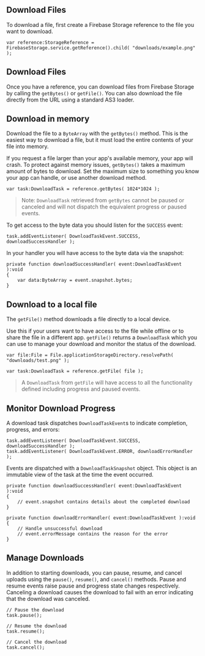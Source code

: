 
## Download Files 

To download a file, first create a Firebase Storage reference to the file you want to download.

```as3
var reference:StorageReference = FirebaseStorage.service.getReference().child( "downloads/example.png" );
```


## Download Files

Once you have a reference, you can download files from Firebase Storage by calling 
the `getBytes()` or `getFile()`. You can also download the file directly from the URL
using a standard AS3 loader.


## Download in memory

Download the file to a `ByteArray` with the `getBytes()` method. This is the easiest way 
to download a file, but it must load the entire contents of your file into memory. 

If you request a file larger than your app's available memory, your app will crash. 
To protect against memory issues, `getBytes()` takes a maximum amount of bytes to 
download. Set the maximum size to something you know your app can handle, or use 
another download method.

```as3
var task:DownloadTask = reference.getBytes( 1024*1024 );
```

> 
> Note: `DownloadTask` retrieved from `getBytes` cannot be paused or canceled and 
> will not dispatch the equivalent progress or paused events.
> 

To get access to the byte data you should listen for the `SUCCESS` event:

```as3
task.addEventListener( DownloadTaskEvent.SUCCESS, downloadSuccessHandler );
```

In your handler you will have access to the byte data via the snapshot:

```as3
private function downloadSuccessHandler( event:DownloadTaskEvent ):void 
{
	var data:ByteArray = event.snapshot.bytes; 
}
```



## Download to a local file

The `getFile()` method downloads a file directly to a local device. 

Use this if your users want to have access to the file while offline or to share 
the file in a different app. `getFile()` returns a `DownloadTask` which you can use 
to manage your download and monitor the status of the download.


```as3 
var file:File = File.applicationStorageDirectory.resolvePath( "downloads/test.png" );

var task:DownloadTask = reference.getFile( file );
```

> 
> A `DownloadTask` from `getFile` will have access to all the functionality defined 
> including progress and paused events.
>



## Monitor Download Progress

A download task dispatches `DownloadTaskEvent`s to indicate completion, progress, and errors:

```as3
task.addEventListener( DownloadTaskEvent.SUCCESS, downloadSuccessHandler );
task.addEventListener( DownloadTaskEvent.ERROR, downloadErrorHandler );
```


Events are dispatched with a `DownloadTaskSnapshot` object. 
This object is an immutable view of the task at the time the event occurred.

```as3
private function downloadSuccessHandler( event:DownloadTaskEvent ):void 
{
	// event.snapshot contains details about the completed download
}

private function downloadErrorHandler( event:DownloadTaskEvent ):void 
{
	// Handle unsuccessful download
	// event.errorMessage contains the reason for the error
}
```


## Manage Downloads

In addition to starting downloads, you can pause, resume, and cancel uploads 
using the `pause()`, `resume()`, and `cancel()` methods. Pause and resume 
events raise pause and progress state changes respectively. Canceling a
download causes the download to fail with an error indicating that the download 
was canceled.

```as3
// Pause the download
task.pause();

// Resume the download
task.resume();

// Cancel the download
task.cancel();
```
